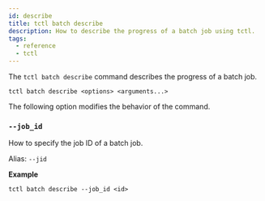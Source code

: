 ```yaml
---
id: describe
title: tctl batch describe
description: How to describe the progress of a batch job using tctl.
tags:
  - reference
  - tctl
---
```


The `tctl batch describe` command describes the progress of a batch job.

`tctl batch describe <options> <arguments...>`

The following option modifies the behavior of the command.

### `--job_id`

How to specify the job ID of a batch job.

Alias: `--jid`

**Example**

```
tctl batch describe --job_id <id>
